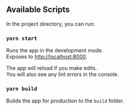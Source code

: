 ## Available Scripts

In the project directory, you can run:

### `yarn start`

Runs the app in the development mode.<br />
Exposes to [http://localhost:8000](http://localhost:3000).

The app will reload if you make edits.<br />
You will also see any lint errors in the console.

### `yarn build`

Builds the app for production to the `build` folder.<br />

